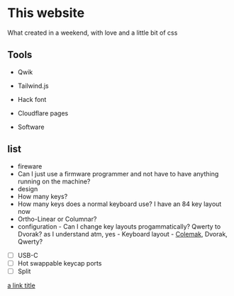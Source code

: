 # This website

What created in a weekend, with love and a little bit of css

## Tools

- Qwik
- Tailwind.js
- Hack font
- Cloudflare pages

- Software

## list

- fireware
- Can I just use a firmware programmer and not have to have anything running on the machine?
- design
- How many keys?
- How many keys does a normal keyboard use? I have an 84 key layout now
- Ortho-Linear or Columnar?
- configuration - Can I change key layouts progammatically? Qwerty to Dvorak? as I understand atm, yes - Keyboard layout - [Colemak](https://colemak.com/), Dvorak, Qwerty?

- [ ] USB-C
- [ ] Hot swappable keycap ports
- [ ] Split

[a link title](www.link.com)
